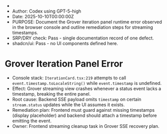 *
* Author: Codex using GPT-5-high
* Date: 2025-10-10T00:00:00Z
* PURPOSE: Document the Grover iteration panel runtime error observed in the browser console and outline remediation steps for streaming timestamps.
* SRP/DRY check: Pass - single documentation record of one defect.
* shadcn/ui: Pass - no UI components defined here.

# Grover Iteration Panel Error
- Console stack: `IterationCard.tsx:219` attempts to call `event.timestamp.toLocaleString()` while `event.timestamp` is undefined.
- Effect: Grover streaming view crashes whenever a status event lacks a timestamp, breaking the entire panel.
- Root cause: Backend SSE payload omits `timestamp` on certain `stream.status` updates while the UI assumes it exists.
- Remediation plan: Frontend must guard against missing timestamps (display placeholder) and backend should attach a timestamp before emitting the event.
- Owner: Frontend streaming cleanup task in Grover SSE recovery plan.
